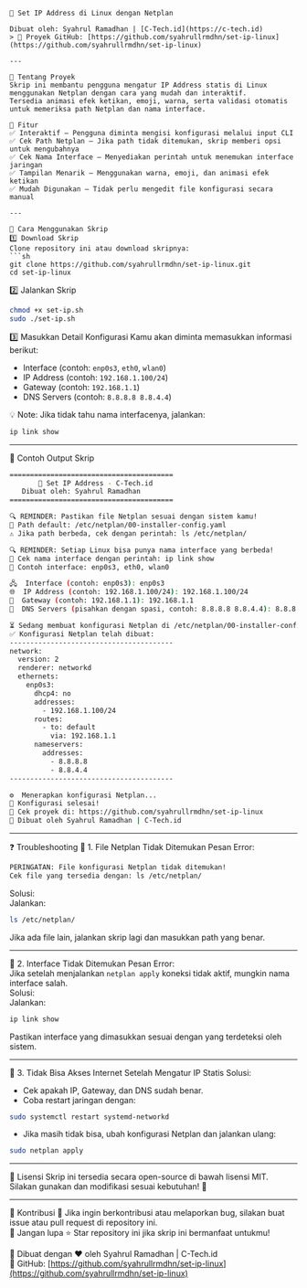 ```
🚀 Set IP Address di Linux dengan Netplan

Dibuat oleh: Syahrul Ramadhan | [C-Tech.id](https://c-tech.id)
> 🔗 Proyek GitHub: [https://github.com/syahrullrmdhn/set-ip-linux](https://github.com/syahrullrmdhn/set-ip-linux)

---

📝 Tentang Proyek
Skrip ini membantu pengguna mengatur IP Address statis di Linux menggunakan Netplan dengan cara yang mudah dan interaktif.  
Tersedia animasi efek ketikan, emoji, warna, serta validasi otomatis untuk memeriksa path Netplan dan nama interface.  

🎯 Fitur
✅ Interaktif – Pengguna diminta mengisi konfigurasi melalui input CLI  
✅ Cek Path Netplan – Jika path tidak ditemukan, skrip memberi opsi untuk mengubahnya  
✅ Cek Nama Interface – Menyediakan perintah untuk menemukan interface jaringan  
✅ Tampilan Menarik – Menggunakan warna, emoji, dan animasi efek ketikan  
✅ Mudah Digunakan – Tidak perlu mengedit file konfigurasi secara manual  

---

🚀 Cara Menggunakan Skrip
1️⃣ Download Skrip
Clone repository ini atau download skripnya:
```sh
git clone https://github.com/syahrullrmdhn/set-ip-linux.git
cd set-ip-linux
```

2️⃣ Jalankan Skrip
```sh
chmod +x set-ip.sh
sudo ./set-ip.sh
```

3️⃣ Masukkan Detail Konfigurasi
Kamu akan diminta memasukkan informasi berikut:  
- Interface (contoh: `enp0s3`, `eth0`, `wlan0`)  
- IP Address (contoh: `192.168.1.100/24`)  
- Gateway (contoh: `192.168.1.1`)  
- DNS Servers (contoh: `8.8.8.8 8.8.4.4`)  

💡 Note: Jika tidak tahu nama interfacenya, jalankan:
```sh
ip link show
```

---

📌 Contoh Output Skrip
```sh
========================================
       🚀 Set IP Address - C-Tech.id
   Dibuat oleh: Syahrul Ramadhan
========================================

🔍 REMINDER: Pastikan file Netplan sesuai dengan sistem kamu!
📁 Path default: /etc/netplan/00-installer-config.yaml
⚠️ Jika path berbeda, cek dengan perintah: ls /etc/netplan/

🔍 REMINDER: Setiap Linux bisa punya nama interface yang berbeda!
🔹 Cek nama interface dengan perintah: ip link show
🔹 Contoh interface: enp0s3, eth0, wlan0

🖧  Interface (contoh: enp0s3): enp0s3
🌐  IP Address (contoh: 192.168.1.100/24): 192.168.1.100/24
🚪  Gateway (contoh: 192.168.1.1): 192.168.1.1
🔎  DNS Servers (pisahkan dengan spasi, contoh: 8.8.8.8 8.8.4.4): 8.8.8.8 8.8.4.4

⏳ Sedang membuat konfigurasi Netplan di /etc/netplan/00-installer-config.yaml...
✅ Konfigurasi Netplan telah dibuat:
----------------------------------------
network:
  version: 2
  renderer: networkd
  ethernets:
    enp0s3:
      dhcp4: no
      addresses:
        - 192.168.1.100/24
      routes:
        - to: default
          via: 192.168.1.1
      nameservers:
        addresses:
          - 8.8.8.8
          - 8.8.4.4
----------------------------------------

⚙️  Menerapkan konfigurasi Netplan...
🎉 Konfigurasi selesai!
🔗 Cek proyek di: https://github.com/syahrullrmdhn/set-ip-linux
🚀 Dibuat oleh Syahrul Ramadhan | C-Tech.id
```

---

❓ Troubleshooting
🔹 1. File Netplan Tidak Ditemukan
Pesan Error:  
```sh
PERINGATAN: File konfigurasi Netplan tidak ditemukan!
Cek file yang tersedia dengan: ls /etc/netplan/
```
Solusi:  
Jalankan:
```sh
ls /etc/netplan/
```
Jika ada file lain, jalankan skrip lagi dan masukkan path yang benar.  

---

 🔹 2. Interface Tidak Ditemukan
Pesan Error:  
Jika setelah menjalankan `netplan apply` koneksi tidak aktif, mungkin nama interface salah.  
Solusi:  
Jalankan:
```sh
ip link show
```
Pastikan interface yang dimasukkan sesuai dengan yang terdeteksi oleh sistem.  

---

 🔹 3. Tidak Bisa Akses Internet Setelah Mengatur IP Statis
Solusi:  
- Cek apakah IP, Gateway, dan DNS sudah benar.  
- Coba restart jaringan dengan:
```sh
sudo systemctl restart systemd-networkd
```
- Jika masih tidak bisa, ubah konfigurasi Netplan dan jalankan ulang:
```sh
sudo netplan apply
```

---

 📜 Lisensi
Skrip ini tersedia secara open-source di bawah lisensi MIT.  
Silakan gunakan dan modifikasi sesuai kebutuhan! 🎉  

---

 📢 Kontribusi
🔹 Jika ingin berkontribusi atau melaporkan bug, silakan buat issue atau pull request di repository ini.  
🔹 Jangan lupa ⭐ Star repository ini jika skrip ini bermanfaat untukmu!  

🚀 Dibuat dengan ❤️ oleh Syahrul Ramadhan | C-Tech.id  
🔗 GitHub: [https://github.com/syahrullrmdhn/set-ip-linux](https://github.com/syahrullrmdhn/set-ip-linux)  
```
